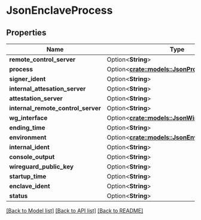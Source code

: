 # JsonEnclaveProcess

## Properties

Name | Type | Description | Notes
------------ | ------------- | ------------- | -------------
**remote_control_server** | Option<**String**> |  | [optional]
**process** | Option<[**crate::models::JsonProcess**](json_Process.md)> |  | [optional]
**signer_ident** | Option<**String**> |  | [optional]
**internal_attesation_server** | Option<**String**> |  | [optional]
**attestation_server** | Option<**String**> |  | [optional]
**internal_remote_control_server** | Option<**String**> |  | [optional]
**wg_interface** | Option<[**crate::models::JsonWireguardInterface**](json_WireguardInterface.md)> |  | [optional]
**ending_time** | Option<**String**> |  | [optional]
**environment** | Option<[**crate::models::JsonEnvironment**](json_Environment.md)> |  | [optional]
**internal_ident** | Option<**String**> |  | [optional]
**console_output** | Option<**String**> |  | [optional]
**wireguard_public_key** | Option<**String**> |  | [optional]
**startup_time** | Option<**String**> |  | [optional]
**enclave_ident** | Option<**String**> |  | [optional]
**status** | Option<**String**> |  | [optional]

[[Back to Model list]](../README.md#documentation-for-models) [[Back to API list]](../README.md#documentation-for-api-endpoints) [[Back to README]](../README.md)


